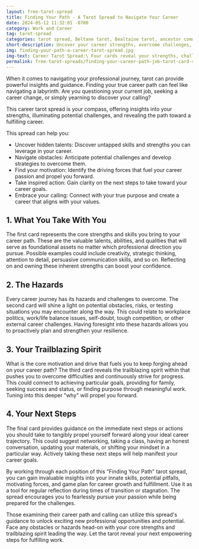 ```yaml
---
layout: free-tarot-spread
title: Finding Your Path - A Tarot Spread to Navigate Your Career
date: 2024-05-12 11:32:01 -0700
category: Work and Career
tag: tarot-spread
categories: tarot spread, Beltane tarot, Bealtaine tarot, ancestor communication tarot, spirit communication tarot, ancestral connection, spirit communication, tarot spread, Beltane traditions, ancestor veneration
short-description: Uncover your career strengths, overcome challenges, and find your calling with this insightful career tarot spread.
img: finding-your-path-a-career-tarot-spread.jpg
img-text: Career Tarot Spread:\ Four cards reveal your strengths, challenges, motivations, and next steps on your career path.
permalink: free-tarot-spreads/finding-your-career-path-job-tarot-card-spread
---
```


When it comes to navigating your professional journey, tarot can provide powerful insights and guidance. Finding your true career path can feel like navigating a labyrinth. Are you questioning your current job, seeking a career change, or simply yearning to discover your calling? 

This career tarot spread is your compass, offering insights into your strengths, illuminating potential challenges, and revealing the path toward a fulfilling career.

This spread can help you:
* Uncover hidden talents: Discover untapped skills and strengths you can leverage in your career.
* Navigate obstacles: Anticipate potential challenges and develop strategies to overcome them.
* Find your motivation: Identify the driving forces that fuel your career passion and propel you forward.
* Take inspired action: Gain clarity on the next steps to take toward your career goals.
* Embrace your calling: Connect with your true purpose and create a career that aligns with your values.

## 1. What You Take With You
The first card represents the core strengths and skills you bring to your career path. These are the valuable talents, abilities, and qualities that will serve as foundational assets no matter which professional direction you pursue. Possible examples could include creativity, strategic thinking, attention to detail, persuasive communication skills, and so on. Reflecting on and owning these inherent strengths can boost your confidence.
## 2. The Hazards
Every career journey has its hazards and challenges to overcome. The second card will shine a light on potential obstacles, risks, or testing situations you may encounter along the way. This could relate to workplace politics, work/life balance issues, self-doubt, tough competition, or other external career challenges. Having foresight into these hazards allows you to proactively plan and strengthen your resilience.
## 3. Your Trailblazing Spirit
What is the core motivation and drive that fuels you to keep forging ahead on your career path? The third card reveals the trailblazing spirit within that pushes you to overcome difficulties and continuously strive for progress. This could connect to achieving particular goals, providing for family, seeking success and status, or finding purpose through meaningful work. Tuning into this deeper "why" will propel you forward.
## 4. Your Next Steps
The final card provides guidance on the immediate next steps or actions you should take to tangibly propel yourself forward along your ideal career trajectory. This could suggest networking, taking a class, having an honest conversation, updating your materials, or shifting your mindset in a particular way. Actively taking these next steps will help manifest your career goals.

By working through each position of this "Finding Your Path" tarot spread, you can gain invaluable insights into your innate skills, potential pitfalls, motivating forces, and game plan for career growth and fulfillment. Use it as a tool for regular reflection during times of transition or stagnation. The spread encourages you to fearlessly pursue your passion while being prepared for the challenges.

Those examining their career path and calling can utilize this spread's guidance to unlock exciting new professional opportunities and potential. Face any obstacles or hazards head-on with your core strengths and trailblazing spirit leading the way. Let the tarot reveal your next empowering steps for fulfilling work.